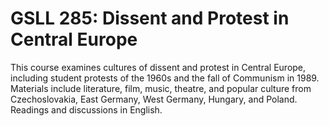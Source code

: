 # GSLL 285: Dissent and Protest in Central Europe

This course examines cultures of dissent and protest in Central Europe, including student protests of the 1960s and the fall of Communism in 1989. Materials include literature, film, music, theatre, and popular culture from Czechoslovakia, East Germany, West Germany, Hungary, and Poland. Readings and discussions in English.
